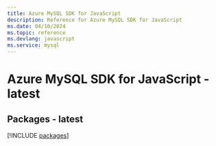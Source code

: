 ```yaml
---
title: Azure MySQL SDK for JavaScript
description: Reference for Azure MySQL SDK for JavaScript
ms.date: 04/10/2024
ms.topic: reference
ms.devlang: javascript
ms.service: mysql
---
```

# Azure MySQL SDK for JavaScript - latest
## Packages - latest
[!INCLUDE [packages](mysql-index.md)]